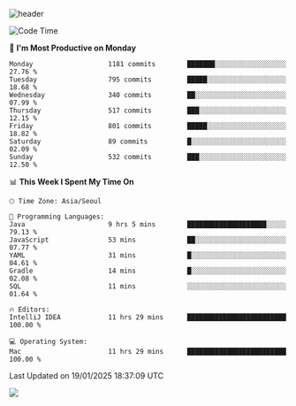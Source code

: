 ![header](https://capsule-render.vercel.app/api?type=Egg&color=timeAuto&height=300&section=header&text=PoPo&fontSize=90&animation=fadeIn)

  <!--START_SECTION:waka-->
![Code Time](http://img.shields.io/badge/Code%20Time-2%2C322%20hrs%2028%20mins-blue)

📅 **I'm Most Productive on Monday** 

```text
Monday                   1181 commits        ███████░░░░░░░░░░░░░░░░░░   27.76 % 
Tuesday                  795 commits         █████░░░░░░░░░░░░░░░░░░░░   18.68 % 
Wednesday                340 commits         ██░░░░░░░░░░░░░░░░░░░░░░░   07.99 % 
Thursday                 517 commits         ███░░░░░░░░░░░░░░░░░░░░░░   12.15 % 
Friday                   801 commits         █████░░░░░░░░░░░░░░░░░░░░   18.82 % 
Saturday                 89 commits          █░░░░░░░░░░░░░░░░░░░░░░░░   02.09 % 
Sunday                   532 commits         ███░░░░░░░░░░░░░░░░░░░░░░   12.50 % 
```


📊 **This Week I Spent My Time On** 

```text
🕑︎ Time Zone: Asia/Seoul

💬 Programming Languages: 
Java                     9 hrs 5 mins        ████████████████████░░░░░   79.13 % 
JavaScript               53 mins             ██░░░░░░░░░░░░░░░░░░░░░░░   07.77 % 
YAML                     31 mins             █░░░░░░░░░░░░░░░░░░░░░░░░   04.61 % 
Gradle                   14 mins             █░░░░░░░░░░░░░░░░░░░░░░░░   02.08 % 
SQL                      11 mins             ░░░░░░░░░░░░░░░░░░░░░░░░░   01.64 % 

🔥 Editors: 
IntelliJ IDEA            11 hrs 29 mins      █████████████████████████   100.00 % 

💻 Operating System: 
Mac                      11 hrs 29 mins      █████████████████████████   100.00 % 
```


 Last Updated on 19/01/2025 18:37:09 UTC
<!--END_SECTION:waka-->



<img src="https://capsule-render.vercel.app/api?type=Egg&color=timeAuto&height=300&section=footer&text=PoPo&fontSize=90&animation=fadeIn&reversal=true" />
